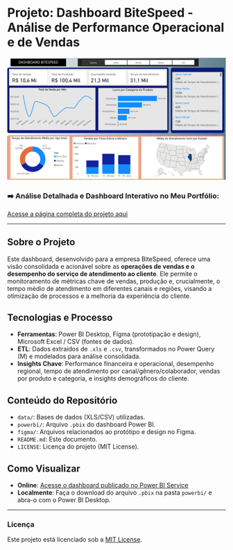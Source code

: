 # Projeto: Dashboard BiteSpeed - Análise de Performance Operacional e de Vendas

![Thumbnail do Dashboard](Quarto/capa.png)

### ➡️ Análise Detalhada e Dashboard Interativo no Meu Portfólio:
[Acesse a página completa do projeto aqui](https://ferreiragabrielw.github.io/portfolio-gabriel/projetos/Dashboards/3DashboardBiteSpeed/Projeto3DA.html)

---

## Sobre o Projeto

Este dashboard, desenvolvido para a empresa BiteSpeed, oferece uma visão consolidada e acionável sobre as **operações de vendas e o desempenho do serviço de atendimento ao cliente**. Ele permite o monitoramento de métricas chave de vendas, produção e, crucialmente, o tempo médio de atendimento em diferentes canais e regiões, visando a otimização de processos e a melhoria da experiência do cliente.

## Tecnologias e Processo

* **Ferramentas**: Power BI Desktop, Figma (prototipação e design), Microsoft Excel / CSV (fontes de dados).
* **ETL**: Dados extraídos de `.xls` e `.csv`, transformados no Power Query (M) e modelados para análise consolidada.
* **Insights Chave**: Performance financeira e operacional, desempenho regional, tempo de atendimento por canal/gênero/colaborador, vendas por produto e categoria, e insights demográficos do cliente.

## Conteúdo do Repositório

* `data/`: Bases de dados (XLS/CSV) utilizadas.
* `powerbi/`: Arquivo `.pbix` do dashboard Power BI.
* `figma/`: Arquivos relacionados ao protótipo e design no Figma.
* `README.md`: Este documento.
* `LICENSE`: Licença do projeto (MIT License).

## Como Visualizar

* **Online**: [Acesse o dashboard publicado no Power BI Service](https://app.powerbi.com/groups/me/reports/3fd60242-5e84-4e13-a6e4-8c12c5b021cc/ReportSection?experience=power-bi)
* **Localmente**: Faça o download do arquivo `.pbix` na pasta `powerbi/` e abra-o com o Power BI Desktop.

---

### Licença

Este projeto está licenciado sob a [MIT License](LICENSE).
